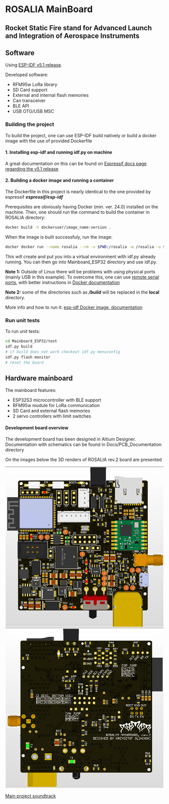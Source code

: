 # ROSALIA MainBoard

## Rocket Static Fire stand for Advanced Launch and Integration of Aerospace Instruments

## Software

Using [ESP-IDF v5.1 release](https://docs.espressif.com/projects/esp-idf/en/release-v5.1/esp32/).

Developed software:
- RFM95w LoRa library
- SD Card support
- External and internal flash memories
- Can transceiver 
- BLE API
- USB OTG/USB MSC

### Building the project

To build the project, one can use ESP-IDF build natively or build a docker image with the use of provided Dockerfile

#### 1. Installing esp-idf and running idf.py on machine

A great documentation on this can be found on [Espressif docs page regarding the v5.1 release](https://docs.espressif.com/projects/esp-idf/en/release-v5.1/esp32/get-started/index.html#installation)

#### 2. Building a docker image and running a container

The Dockerfile in this project is nearly identical to the one provided by espressif ___espressif/esp-idf___

Prerequisites are obviously having Docker (min. ver. 24.0) installed on the machine. Then, one should run the command to build the container in ROSALIA directory:

```bash
docker build -t dockeruser/image_name:version .
```

When the image is built successfuly, run the image:
```bash
docker docker run --name rosalia --rm -v $PWD:/rosalia -w /rosalia -u $UID -e HOME=/tmp -itdockeruser/image_name:version
```

This will create and put you into a virtual environment with idf.py already running. You can then go into Mainboard_ESP32 directory and use idf.py.

**Note 1:** Outside of Linux there will be problems with using physical ports (mainly USB in this example). To overcome this, one can use [remote serial ports](https://docs.espressif.com/projects/esptool/en/latest/esptool/remote-serial-ports.html), with better instructions in [Docker documentation](https://docs.espressif.com/projects/esp-idf/en/latest/esp32/api-guides/tools/idf-docker-image.html#using-remote-serial-port)

**Note 2:** some of the directories such as ___/build___ will be replaced in the **local** directory.

More info and how to run it: [esp-idf Docker image, documentation](https://docs.espressif.com/projects/esp-idf/en/latest/esp32/api-guides/tools/idf-docker-image.html#usage)

### Run unit tests

To run unit tests:
```bash
cd Mainboard_ESP32/test
idf.py build
# if build does not work checkout idf.py menuconfig
idf.py flash monitor
# reset the board
```

## Hardware mainboard

The mainboard features:
- ESP32S3 microcontroller with BLE support
- RFM95w module for LoRa communication
- SD Card and external flash memories
- 2 servo controllers with limit switches

#### Development board overview

The development board has been designed in Altium Designer. Documentation with schematics can be found in Docs/PCB_Documentation directory

On the images below the 3D renders of ROSALIA rev.2 board are presented

![Board render front](Docs/PCB_Documentation/ROSALIA_rev2_render_front.png)
![Board render front](Docs/PCB_Documentation/ROSALIA_rev2_render_back.png)

[Main project soundtrack](https://www.youtube.com/watch?v=jWlaaK7BxeU)